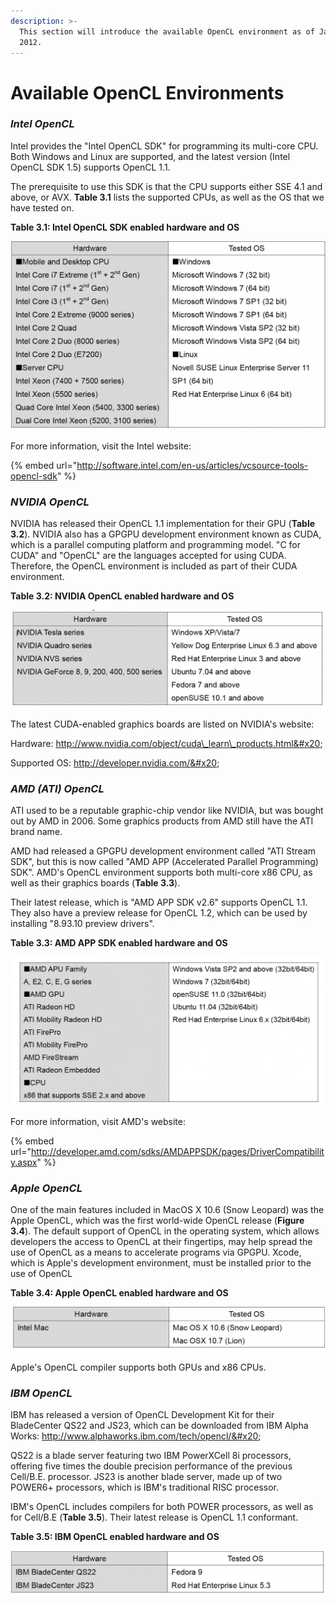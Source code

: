 ```yaml
---
description: >-
  This section will introduce the available OpenCL environment as of January,
  2012.
---
```


# Available OpenCL Environments

### _Intel OpenCL_&#x20;

Intel provides the "Intel OpenCL SDK" for programming its multi-core CPU. Both Windows and Linux are supported, and the latest version (Intel OpenCL SDK 1.5) supports OpenCL 1.1.&#x20;

The prerequisite to use this SDK is that the CPU supports either SSE 4.1 and above, or AVX. **Table 3.1** lists the supported CPUs, as well as the OS that we have tested on.&#x20;

**Table 3.1: Intel OpenCL SDK enabled hardware and OS**&#x20;

![](<../.gitbook/assets/Screen Shot 2022-01-02 at 8.59.34 PM.png>)

For more information, visit the Intel website:&#x20;

{% embed url="http://software.intel.com/en-us/articles/vcsource-tools-opencl-sdk" %}

### _NVIDIA OpenCL_&#x20;

NVIDIA has released their OpenCL 1.1 implementation for their GPU (**Table 3.2**). NVIDIA also has a GPGPU development environment known as CUDA, which is a parallel computing platform and programming model. "C for CUDA" and "OpenCL" are the languages accepted for using CUDA. Therefore, the OpenCL environment is included as part of their CUDA environment.&#x20;

**Table 3.2: NVIDIA OpenCL enabled hardware and OS**&#x20;

![](<../.gitbook/assets/Screen Shot 2022-01-02 at 9.00.45 PM.png>)

The latest CUDA-enabled graphics boards are listed on NVIDIA's website:&#x20;

Hardware: http://www.nvidia.com/object/cuda\_learn\_products.html&#x20;

Supported OS: http://developer.nvidia.com/&#x20;

### _AMD (ATI) OpenCL_&#x20;

ATI used to be a reputable graphic-chip vendor like NVIDIA, but was bought out by AMD in 2006. Some graphics products from AMD still have the ATI brand name.&#x20;

AMD had released a GPGPU development environment called "ATI Stream SDK", but this is now called "AMD APP (Accelerated Parallel Programming) SDK". AMD's OpenCL environment supports both multi-core x86 CPU, as well as their graphics boards (**Table 3.3**).&#x20;

Their latest release, which is "AMD APP SDK v2.6" supports OpenCL 1.1. They also have a preview release for OpenCL 1.2, which can be used by installing "8.93.10 preview drivers".&#x20;

**Table 3.3: AMD APP SDK enabled hardware and OS**&#x20;

![](<../.gitbook/assets/Screen Shot 2022-01-02 at 9.02.42 PM.png>)

For more information, visit AMD's website:&#x20;

{% embed url="http://developer.amd.com/sdks/AMDAPPSDK/pages/DriverCompatibility.aspx" %}

### _Apple OpenCL_&#x20;

One of the main features included in MacOS X 10.6 (Snow Leopard) was the Apple OpenCL, which was the first world-wide OpenCL release (**Figure 3.4**). The default support of OpenCL in the operating system, which allows developers the access to OpenCL at their fingertips, may help spread the use of OpenCL as a means to accelerate programs via GPGPU. Xcode, which is Apple's development environment, must be installed prior to the use of OpenCL&#x20;

**Table 3.4: Apple OpenCL enabled hardware and OS**&#x20;

![](<../.gitbook/assets/Screen Shot 2022-01-02 at 9.03.48 PM.png>)

Apple's OpenCL compiler supports both GPUs and x86 CPUs.&#x20;

### _IBM OpenCL_&#x20;

IBM has released a version of OpenCL Development Kit for their BladeCenter QS22 and JS23, which can be downloaded from IBM Alpha Works: http://www.alphaworks.ibm.com/tech/opencl/&#x20;

QS22 is a blade server featuring two IBM PowerXCell 8i processors, offering five times the double precision performance of the previous Cell/B.E. processor. JS23 is another blade server, made up of two POWER6+ processors, which is IBM's traditional RISC processor.&#x20;

IBM's OpenCL includes compilers for both POWER processors, as well as for Cell/B.E (**Table 3.5**). Their latest release is OpenCL 1.1 conformant.&#x20;

**Table 3.5: IBM OpenCL enabled hardware and OS**&#x20;

![](<../.gitbook/assets/Screen Shot 2022-01-02 at 9.04.49 PM.png>)
